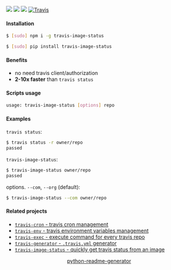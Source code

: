 <!--
https://pypi.org/project/readme-generator/
https://pypi.org/project/python-readme-generator/
-->

[![](https://img.shields.io/badge/OS-Unix-blue.svg?longCache=True)]()
[![](https://img.shields.io/pypi/v/travis-image-status.svg?maxAge=3600)](https://pypi.org/project/travis-image-status/)
[![](https://img.shields.io/npm/v/travis-image-status.svg?maxAge=3600)](https://www.npmjs.com/package/travis-image-status)
[![Travis](https://api.travis-ci.org/looking-for-a-job/travis-image-status.svg?branch=master)](https://travis-ci.org/looking-for-a-job/travis-image-status/)

#### Installation
```bash
$ [sudo] npm i -g travis-image-status
```
```bash
$ [sudo] pip install travis-image-status
```

#### Benefits
+   no need travis client/authorization
+   **2-10x faster** than `travis status`

#### Scripts usage
```bash
usage: travis-image-status [options] repo
```

#### Examples
`travis status`:
```bash
$ travis status -r owner/repo
passed
```

`travis-image-status`:
```bash
$ travis-image-status owner/repo
passed
```


options. `--com`, `--org` (default):
```bash
$ travis-image-status --com owner/repo
```

#### Related projects
+   [`travis-cron` - travis cron management](https://pypi.org/project/travis-cron/)
+   [`travis-env` - travis environment variables management](https://pypi.org/project/travis-env/)
+   [`travis-exec` - execute command for every travis repo](https://pypi.org/project/travis-exec/)
+   [`travis-generator` - `.travis.yml` generator](https://pypi.org/project/travis-generator/)
+   [`travis-image-status` - quickly get travis status from an image](https://pypi.org/project/travis-image-status/)

<p align="center">
    <a href="https://pypi.org/project/python-readme-generator/">python-readme-generator</a>
</p>